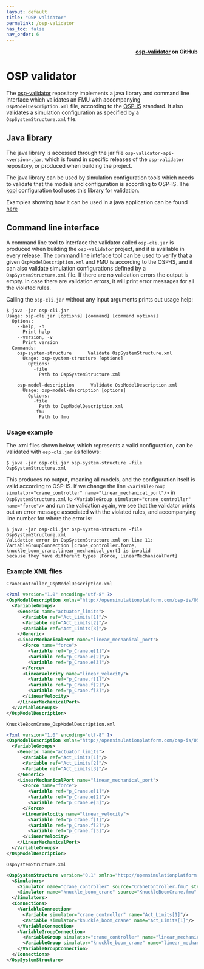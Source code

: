 ```yaml
---
layout: default
title: "OSP validator"
permalink: /osp-validator
has_toc: false
nav_order: 6
---
```

<div style="text-align: right">
    <b>
        <a href="https://github.com/open-simulation-platform/osp-validator">osp-validator</a>   
        on GitHub
    </b>
</div>

# OSP validator

The [osp-validator](https://github.com/open-simulation-platform/osp-validator) repository implements a java library and 
command line interface which validates an FMU with accompanying `OspModelDescription.xml` file, according to the 
[OSP-IS](/url/to/osp-is/document) standard. It also validates a simulation configuration as specified by a 
`OspSystemStructure.xml` file.

## Java library
The java library is accessed through the jar file `osp-validator-api-<version>.jar`, which is found in specific releases
of the `osp-validator` repository, or produced when building the project.

The java library can be used by simulation configuration tools which needs to validate that the models and configuration
is according to OSP-IS. The [kopl](/url/to/kopl/documentation) configuration tool uses this library for validation.

Examples showing how it can be used in a java application can be found [here](/url/to/examples/in/osp-validator/repo)

## Command line interface
A command line tool to interface the validator called `osp-cli.jar` is produced when building the `osp-validator` 
project, and it is available in every release. The command line inteface tool can be used to verify that a given
`OspModelDescription.xml` and FMU is according to the OSP-IS, and it can also validate simulation configurations 
defined by a `OspSystemStructure.xml` file. If there are no validation errors the output is empty. In case there are 
validation errors, it will print error messages for all the violated rules.

Calling the `osp-cli.jar` without any input arguments prints out usage help: 
```
$ java -jar osp-cli.jar
Usage: osp-cli.jar [options] [command] [command options]
  Options:
    --help, -h
      Print help
    --version, -v
      Print version
  Commands:
    osp-system-structure      Validate OspSystemStructure.xml
      Usage: osp-system-structure [options]
        Options:
          -file
            Path to OspSystemStructure.xml

    osp-model-description      Validate OspModelDescription.xml
      Usage: osp-model-description [options]
        Options:
          -file
            Path to OspModelDescription.xml
          -fmu
            Path to fmu
```

### Usage example
The .xml files shown below, which represents a valid configuration, can be validated with `osp-cli.jar` as follows:

```
$ java -jar osp-cli.jar osp-system-structure -file OspSystemStructure.xml
```

This produces no output, meaning all models, and the configuration itself is valid according to 
OSP-IS. If we change the line `<VariableGroup simulator="crane_controller" name="linear_mechanical_port"/>` in 
`OspSystemStructure.xml` to `<VariableGroup simulator="crane_controller" name="force"/>` and run the validation again, 
we see that the validator prints out an error message associated with the violated rules, and accompanying line 
number for where the error is:

```
$ java -jar osp-cli.jar osp-system-structure -file OspSystemStructure.xml
Validation error in OspSystemStructure.xml on line 11: 
VariableGroupConnection [crane_controller.force, knuckle_boom_crane.linear_mechanical_port] is invalid 
because they have different types [Force, LinearMechanicalPort]
```

### Example XML files
`CraneController_OspModelDescription.xml`
```xml
<?xml version="1.0" encoding="utf-8" ?>
<OspModelDescription xmlns="http://opensimulationplatform.com/osp-is/OSPModelDescription" version="1.0">
  <VariableGroups>
    <Generic name="actuator_limits">
      <Variable ref="Act_Limits[1]"/>
      <Variable ref="Act_Limits[2]"/>
      <Variable ref="Act_Limits[3]"/>
    </Generic>
    <LinearMechanicalPort name="linear_mechanical_port">
      <Force name="force">
        <Variable ref="p_Crane.e[1]"/>
        <Variable ref="p_Crane.e[2]"/>
        <Variable ref="p_Crane.e[3]"/>
      </Force>
      <LinearVelocity name="linear_velocity">
        <Variable ref="p_Crane.f[1]"/>
        <Variable ref="p_Crane.f[2]"/>
        <Variable ref="p_Crane.f[3]"/>
      </LinearVelocity>
    </LinearMechanicalPort>
  </VariableGroups>
</OspModelDescription>
```

`KnuckleBoomCrane_OspModelDescription.xml`
```xml
<?xml version="1.0" encoding="utf-8" ?>
<OspModelDescription xmlns="http://opensimulationplatform.com/osp-is/OSPModelDescription" version="1.0">
  <VariableGroups>
    <Generic name="actuator_limits">
      <Variable ref="Act_Limits[1]"/>
      <Variable ref="Act_Limits[2]"/>
      <Variable ref="Act_Limits[3]"/>
    </Generic>
    <LinearMechanicalPort name="linear_mechanical_port">
      <Force name="force">
        <Variable ref="p_Crane.e[1]"/>
        <Variable ref="p_Crane.e[2]"/>
        <Variable ref="p_Crane.e[3]"/>
      </Force>
      <LinearVelocity name="linear_velocity">
        <Variable ref="p_Crane.f[1]"/>
        <Variable ref="p_Crane.f[2]"/>
        <Variable ref="p_Crane.f[3]"/>
      </LinearVelocity>
    </LinearMechanicalPort>
  </VariableGroups>
</OspModelDescription>
```

`OspSystemStructure.xml`
```xml
<OspSystemStructure version="0.1" xmlns="http://opensimulationplatform.com/MSMI/OSPSystemStructure">
  <Simulators>
    <Simulator name="crane_controller" source="CraneController.fmu" stepSize="1.051732E7"/>
    <Simulator name="knuckle_boom_crane" source="KnuckleBoomCrane.fmu" stepSize="1.051732E7"/>
  </Simulators>
  <Connections>
    <VariableConnection>
      <Variable simulator="crane_controller" name="Act_Limits[1]"/>
      <Variable simulator="knuckle_boom_crane" name="Act_Limits[1]"/>
    </VariableConnection>
    <VariableGroupConnection>
      <VariableGroup simulator="crane_controller" name="linear_mechanical_port"/>
      <VariableGroup simulator="knuckle_boom_crane" name="linear_mechanical_port"/>
    </VariableGroupConnection>
  </Connections>
</OspSystemStructure>
```
